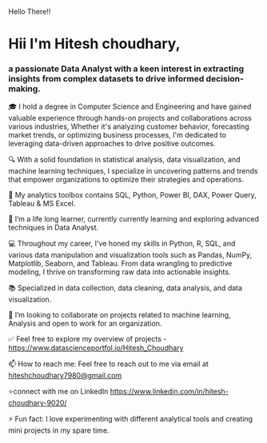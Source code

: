 Hello There!!

#                                                       Hii I'm Hitesh choudhary, 
### a passionate Data Analyst with a keen interest in extracting insights from complex datasets to drive informed decision-making.

🎓 I hold a degree in Computer Science and Engineering and have gained valuable experience through hands-on projects and collaborations across various industries, Whether it's analyzing customer behavior, forecasting market trends, or optimizing business processes, I'm dedicated to leveraging data-driven approaches to drive positive outcomes.

🔍 With a solid foundation in statistical analysis, data visualization, and machine learning techniques, I specialize in uncovering patterns and trends that empower organizations to optimize their strategies and operations.

🧰 My analytics toolbox contains SQL, Python, Power BI, DAX, Power Query, Tableau & MS Excel.

🔭  I’m a life long learner, currently currently learning and exploring advanced techniques in Data Analyst.

💻 Throughout my career, I've honed my skills in Python, R, SQL, and various data manipulation and visualization tools such as Pandas, NumPy, Matplotlib, Seaborn, and Tableau. From data wrangling to predictive modeling, I thrive on transforming raw data into actionable insights.

📚 Specialized in data collection, data cleaning, data analysis, and data visualization.

👯 I’m looking to collaborate on projects related to machine learning, Analysis and open to work for an organization.

✅ Feel free to explore my overview of projects - https://www.datascienceportfol.io/Hitesh_Choudhary

📫 How to reach me: Feel free to reach out to me via email at hiteshchoudhary7980@gmail.com 

⭐connect with me on LinkedIn https://www.linkedin.com/in/hitesh-choudhary-9020/

⚡ Fun fact: I love experimenting with different analytical tools and creating mini projects in my spare time.



